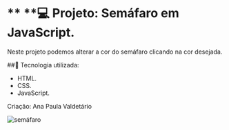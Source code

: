 
# ** **💻 Projeto: Semáfaro em JavaScript.
Neste projeto podemos alterar a cor do semáfaro clicando na cor desejada.

##🚀 Tecnologia utilizada:
- HTML.
- CSS.
- JavaScript.

  
Criação: Ana Paula Valdetário


![semáfaro](https://github.com/anapaulavaldetario/semafaro/assets/102619370/f3c54dd1-6704-4b3e-8c84-4d808002c6c6)
